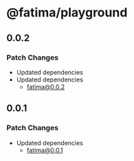 # @fatima/playground

## 0.0.2

### Patch Changes

- Updated dependencies
- Updated dependencies
  - fatima@0.0.2

## 0.0.1

### Patch Changes

- Updated dependencies
  - fatima@0.0.1
